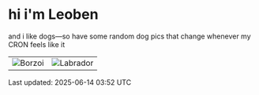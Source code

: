 # hi i'm Leoben

and i like dogs—so have some random dog pics that change whenever my CRON feels like it

|  |  |
|--------|----------|
| ![Borzoi](https://random-dog-vercel.vercel.app/api/random-borzoi?v=1749873175) | ![Labrador](https://random-dog-vercel.vercel.app/api/random-labrador?v=1749873175) |

Last updated: 2025-06-14 03:52 UTC
